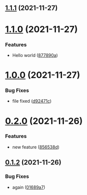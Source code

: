 ## [1.1.1](https://github.com/saizazur1/versionControl/compare/v1.1.0...v1.1.1) (2021-11-27)



# [1.1.0](https://github.com/saizazur1/versionControl/compare/v1.0.0...v1.1.0) (2021-11-27)


### Features

* Hello world ([877890a](https://github.com/saizazur1/versionControl/commit/877890aa8d91db218f5671529a09bfab6dbe6658))



# [1.0.0](https://github.com/saizazur1/versionControl/compare/v0.2.0...v1.0.0) (2021-11-27)


### Bug Fixes

* file fixed ([d92471c](https://github.com/saizazur1/versionControl/commit/d92471ccdeae2a1e4817d115a7e60ebca84acbc0))



# [0.2.0](https://github.com/saizazur1/versionControl/compare/v0.1.2...v0.2.0) (2021-11-26)


### Features

* new feature ([856538d](https://github.com/saizazur1/versionControl/commit/856538db550c4e99015ae41ed4ba9b5640d933e4))



## [0.1.2](https://github.com/saizazur1/versionControl/compare/v0.1.1...v0.1.2) (2021-11-26)


### Bug Fixes

* again ([01689a7](https://github.com/saizazur1/versionControl/commit/01689a7063f4b0a8996fdd4910575523424951eb))



